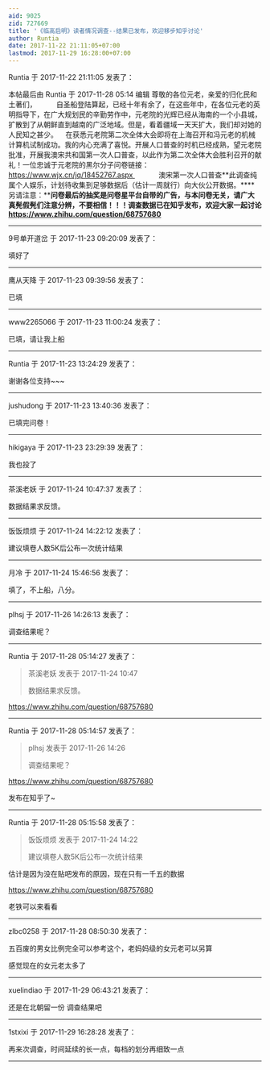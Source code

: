```yaml
---
aid: 9025
zid: 727669
title: '《临高启明》读者情况调查--结果已发布，欢迎移步知乎讨论'
author: Runtia
date: 2017-11-22 21:11:05+07:00
lastmod: 2017-11-29 16:28:00+07:00
---
```


Runtia 于 2017-11-22 21:11:05 发表了：

本帖最后由 Runtia 于 2017-11-28 05:14 编辑 尊敬的各位元老，亲爱的归化民和土著们，          自圣船登陆算起，已经十年有余了，在这些年中，在各位元老的英明指导下，在广大规划民的辛勤劳作中，元老院的光辉已经从海南的一个小县城，扩散到了从朝鲜直到越南的广泛地域。但是，看着疆域一天天扩大，我们却对她的人民知之甚少。    在获悉元老院第二次全体大会即将在上海召开和冯元老的机械计算机试制成功。我的内心充满了喜悦。开展人口普查的时机已经成熟，望元老院批准，开展我澳宋共和国第一次人口普查，以此作为第二次全体大会胜利召开的献礼！一位忠诚于元老院的黑尔分子问卷链接：https://www.wjx.cn/jq/18452767.aspx             澳宋第一次人口普查**此调查纯属个人娱乐，计划待收集到足够数据后（估计一周就行）向大伙公开数据。****另请注意：****问卷最后的抽奖是问卷星平台自带的广告，与本问卷无关，请广大真髡假髡们注意分辨，不要相信！！！****调查数据已在知乎发布，欢迎大家一起讨论****https://www.zhihu.com/question/68757680**

---------

9号单开道岔 于 2017-11-23 09:20:09 发表了：

填好了

---------

鹰从天降 于 2017-11-23 09:39:56 发表了：

已填

---------

www2265066 于 2017-11-23 11:00:24 发表了：

已填，请让我上船

---------

Runtia 于 2017-11-23 13:24:29 发表了：

谢谢各位支持~~~

---------

jushudong 于 2017-11-23 13:40:36 发表了：

已填完问卷！

---------

hikigaya 于 2017-11-23 23:29:39 发表了：

我也投了

---------

茶溪老妖 于 2017-11-24 10:47:37 发表了：

数据结果求反馈。

---------

饭饭烦烦 于 2017-11-24 14:22:12 发表了：

建议填卷人数5K后公布一次统计结果

---------

月冷 于 2017-11-24 15:46:56 发表了：

填了，不上船，八分。

---------

plhsj 于 2017-11-26 14:26:13 发表了：

调查结果呢？

---------

Runtia 于 2017-11-28 05:14:27 发表了：

> 茶溪老妖 发表于 2017-11-24 10:47
> 
> 数据结果求反馈。



https://www.zhihu.com/question/68757680

---------

Runtia 于 2017-11-28 05:14:57 发表了：

> plhsj 发表于 2017-11-26 14:26
> 
> 调查结果呢？



https://www.zhihu.com/question/68757680

发布在知乎了~

---------

Runtia 于 2017-11-28 05:15:58 发表了：

> 饭饭烦烦 发表于 2017-11-24 14:22
> 
> 建议填卷人数5K后公布一次统计结果



估计是因为没在贴吧发布的原因，现在只有一千五的数据

https://www.zhihu.com/question/68757680

老铁可以来看看

---------

zlbc0258 于 2017-11-28 08:50:30 发表了：

五百废的男女比例完全可以参考这个，老妈妈级的女元老可以另算

感觉现在的女元老太多了

---------

xuelindiao 于 2017-11-29 06:43:21 发表了：

还是在北朝留一份 调查结果吧

---------

1stxixi 于 2017-11-29 16:28:28 发表了：

再来次调查，时间延续的长一点，每档的划分再细致一点

---------

